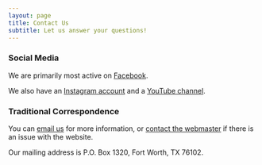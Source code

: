 ```yaml
---
layout: page
title: Contact Us
subtitle: Let us answer your questions!
---
```


### Social Media

We are primarily most active on [Facebook](https://www.facebook.com/TexasChapterAndCouncil/).

We also have an [Instagram account](https://www.instagram.com/texaschapterandcouncil/) and a [YouTube channel](https://www.youtube.com/channel/UC74spF2ecxHYAbik9SA5AjA).

### Traditional Correspondence

You can [email us](mailto:TexasChapterAndCouncil@gmail.com) for more information, or [contact the webmaster](webmaster@texaschapterandcouncil.org) if there is an issue with the website.

Our mailing address is P.O. Box 1320, Fort Worth, TX 76102.
